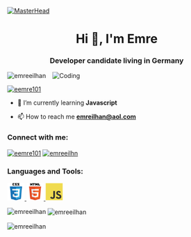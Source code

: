 [![MasterHead](https://hackernoon.com/hn-images/1*ck6cRbbe3uaelEG2JPsIMw.gif)](https://rishavchanda.io)
<h1 align="center">Hi 👋, I'm Emre</h1>
<h3 align="center">Developer candidate living in Germany</h3>
<img align="right" alt="Coding" width="400" src="https://images.squarespace-cdn.com/content/v1/56af9236b6aa60cdf1c52b4b/1464950341113-VN4PQR9DU6LSKDIVHPGI/image-asset.gif">
<p align="left"> <img src="https://komarev.com/ghpvc/?username=emreeilhan&label=Profile%20views&color=0e75b6&style=flat" alt="emreeilhan" /> </p>

<p align="left"> <a href="https://twitter.com/eemre101" target="blank"><img src="https://img.shields.io/twitter/follow/eemre101?logo=twitter&style=for-the-badge" alt="eemre101" /></a> </p>

- 🌱 I’m currently learning **Javascript**

- 📫 How to reach me **emreilhan@aol.com**

<h3 align="left">Connect with me:</h3>
<p align="left">
<a href="https://twitter.com/eemre101" target="blank"><img align="center" src="https://raw.githubusercontent.com/rahuldkjain/github-profile-readme-generator/master/src/images/icons/Social/twitter.svg" alt="eemre101" height="30" width="40" /></a>
<a href="https://instagram.com/emreeilhn" target="blank"><img align="center" src="https://raw.githubusercontent.com/rahuldkjain/github-profile-readme-generator/master/src/images/icons/Social/instagram.svg" alt="emreeilhn" height="30" width="40" /></a>
</p>

<h3 align="left">Languages and Tools:</h3>
<p align="left"> <a href="https://www.w3schools.com/css/" target="_blank" rel="noreferrer"> <img src="https://raw.githubusercontent.com/devicons/devicon/master/icons/css3/css3-original-wordmark.svg" alt="css3" width="40" height="40"/> </a> <a href="https://www.w3.org/html/" target="_blank" rel="noreferrer"> <img src="https://raw.githubusercontent.com/devicons/devicon/master/icons/html5/html5-original-wordmark.svg" alt="html5" width="40" height="40"/> </a> <a href="https://developer.mozilla.org/en-US/docs/Web/JavaScript" target="_blank" rel="noreferrer"> <img src="https://raw.githubusercontent.com/devicons/devicon/master/icons/javascript/javascript-original.svg" alt="javascript" width="40" height="40"/> </a> </p>

<p><img align="left" src="https://github-readme-stats.vercel.app/api/top-langs?username=emreeilhan&show_icons=true&locale=en&layout=compact" alt="emreeilhan" /></p>

<p>&nbsp;<img align="center" src="https://github-readme-stats.vercel.app/api?username=emreeilhan&show_icons=true&locale=en" alt="emreeilhan" /></p>

<p><img align="center" src="https://github-readme-streak-stats.herokuapp.com/?user=emreeilhan&" alt="emreeilhan" /></p>
